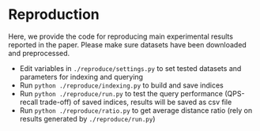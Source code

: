 # Reproduction
Here, we provide the code for reproducing main experimental results reported in the paper. Please make sure datasets have been downloaded and preprocessed.

* Edit variables in `./reproduce/settings.py` to set tested datasets and parameters for indexing and querying
* Run `python ./reproduce/indexing.py` to build and save indices
* Run `python ./reproduce/run.py` to test the query performance (QPS-recall trade-off) of saved indices, results will be saved as csv file
* Run `python ./reproduce/ratio.py` to get average distance ratio (rely on results generated by `./reproduce/run.py`)
